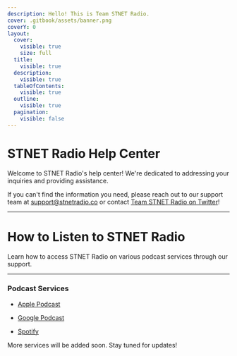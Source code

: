 ```yaml
---
description: Hello! This is Team STNET Radio.
cover: .gitbook/assets/banner.png
coverY: 0
layout:
  cover:
    visible: true
    size: full
  title:
    visible: true
  description:
    visible: true
  tableOfContents:
    visible: true
  outline:
    visible: true
  pagination:
    visible: false
---
```


# STNET Radio Help Center

Welcome to STNET Radio's help center! We're dedicated to addressing your inquiries and providing assistance.

If you can't find the information you need, please reach out to our support team at [support@stnetradio.co](mailto:support@stnetradio.co) or contact [Team STNET Radio on Twitter](https://twitter.com/teamstnetradio)!

---

# How to Listen to STNET Radio

Learn how to access STNET Radio on various podcast services through our support.

---

### Podcast Services

- [Apple Podcast](https://www.notion.so/Apple-Podcast-d593fd3615ce4b4a9c70cd46699ff5bd?pvs=21)

- [Google Podcast](https://www.notion.so/Google-Podcast-9b239db565414ec1ac8854dd1a4ced1d?pvs=21)

- [Spotify](https://www.notion.so/Spotify-95277c402a3d4c5f9b1b58f635576c65?pvs=21)

More services will be added soon. Stay tuned for updates!